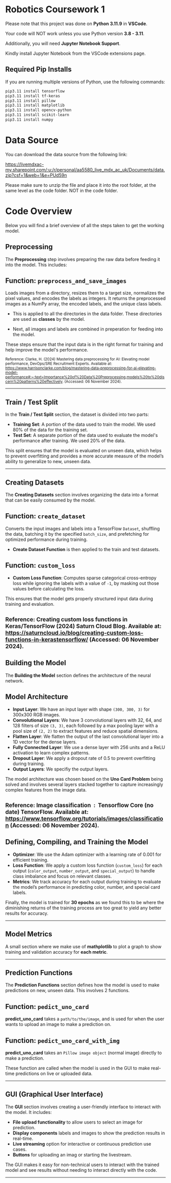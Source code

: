 # Robotics Coursework 1

Please note that this project was done on **Python 3.11.9** in **VSCode**.

Your code will NOT work unless you use Python version **3.8 - 3.11**.

Additionally, you will need **Jupyter Notebook Support**.

Kindly install Jupyter Notebook from the VSCode extensions page.

## Required Pip Installs

If you are running multiple versions of Python, use the following commands:

```bash
pip3.11 install tensorflow
pip3.11 install tf-keras
pip3.11 install pillow
pip3.11 install matplotlib
pip3.11 install opencv-python
pip3.11 install scikit-learn
pip3.11 install numpy
```

# Data Source

You can download the data source from the following link:

https://livemdxac-my.sharepoint.com/:u:/r/personal/aa5580_live_mdx_ac_uk/Documents/data.zip?csf=1&web=1&e=PUd59n

Please make sure to unzip the file and place it into the root folder, at the same level as the code folder. NOT in the code folder.


# Code Overview

Below you will find a brief overview of all the steps taken to get the working model.

## Preprocessing

The **Preprocessing** step involves preparing the raw data before feeding it into the model. This includes:

## Function: `preprocess_and_save_images`

Loads images from a directory, resizes them to a target size, normalizes the pixel values, and encodes the labels as integers. It returns the preprocessed images as a NumPy array, the encoded labels, and the unique class labels.

- This is applied to all the directories in the data folder. These directories are used as **classes** by the model.

- Next, all images and labels are combined in preperation for feeding into the model.

These steps ensure that the input data is in the right format for training and help improve the model's performance.

<sub>Reference: Clarke, H. (2024) Mastering data preprocessing for AI: Elevating model performance, DevOps/SRE Recruitment Experts. Available at: https://www.harrisonclarke.com/blog/mastering-data-preprocessing-for-ai-elevating-model-performance#:~:text=Importance%20of%20Data%20Preprocessing,models%20to%20discern%20patterns%20effectively. (Accessed: 06 November 2024).</sub>

---

## Train / Test Split

In the **Train / Test Split** section, the dataset is divided into two parts:

- **Training Set**: A portion of the data used to train the model. We used 80% of the data for the training set.
- **Test Set**: A separate portion of the data used to evaluate the model's performance after training. We used 20% of the data.

This split ensures that the model is evaluated on unseen data, which helps to prevent overfitting and provides a more accurate measure of the model’s ability to generalize to new, unseen data.

---

## Creating Datasets

The **Creating Datasets** section involves organizing the data into a format that can be easily consumed by the model.

## Function: `create_dataset`

Converts the input images and labels into a TensorFlow `Dataset`, shuffling the data, batching it by the specified `batch_size`, and prefetching for optimized performance during training.

- **Create Dataset Function** is then applied to the train and test datasets.

## Function: `custom_loss`

- **Custom Loss Function**: Computes sparse categorical cross-entropy loss while ignoring the labels with a value of `-1`, by masking out those values before calculating the loss.


This ensures that the model gets properly structured input data during training and evaluation.

<sub>Reference: Creating custom loss functions in Keras/TensorFlow (2024) Saturn Cloud Blog. Available at: https://saturncloud.io/blog/creating-custom-loss-functions-in-kerastensorflow/ (Accessed: 06 November 2024).</sub>
---

## Building the Model

The **Building the Model** section defines the architecture of the neural network.

## Model Architecture

- **Input Layer**: We have an input layer with shape `(300, 300, 3)` for 300x300 RGB images.
- **Convolutional Layers**: We have 3 convolutional layers with 32, 64, and 128 filters of size `(3, 3)`, each followed by a max pooling layer with a pool size of `(2, 2)` to extract features and reduce spatial dimensions.
- **Flatten Layer**: We flatten the output of the last convolutional layer into a 1D vector for the dense layers.
- **Fully Connected Layer**: We use a dense layer with 256 units and a ReLU activation to learn complex patterns.
- **Dropout Layer**: We apply a dropout rate of 0.5 to prevent overfitting during training.
- **Output Layers**: We specifiy the output layers.

The model architecture was chosen based on the **Uno Card Problem** being solved and involves several layers stacked together to capture increasingly complex features from the image data.

<sub>Reference: Image classification  :   Tensorflow Core (no date) TensorFlow. Available at: https://www.tensorflow.org/tutorials/images/classification (Accessed: 06 November 2024).</sub>
---

## Defining, Compiling, and Training the Model

- **Optimizer**: We use the Adam optimizer with a learning rate of 0.001 for efficient training.
- **Loss Function**: We apply a custom loss function (`custom_loss`) for each output (`color_output`, `number_output`, and `special_output`) to handle class imbalance and focus on relevant classes.
- **Metrics**: We track accuracy for each output during training to evaluate the model’s performance in predicting color, number, and special card labels.

Finally, the model is trained for **30 epochs** as we found this to be where the diminishing returns of the training process are too great to yield any better results for accuracy.

---

## Model Metrics

A small section where we make use of **mathplotlib** to plot a graph to show training and validation accuracy for **each metric**.

---

## Prediction Functions

The **Prediction Functions** section defines how the model is used to make predictions on new, unseen data. This involves 2 functions.

## Function: `pedict_uno_card`

**predict_uno_card** takes a `path/to/the/image`, and is used for when the user wants to upload an image to make a prediction on.

## Function: `pedict_uno_card_with_img`

**predict_uno_card** takes an `Pillow image object` (normal image) directly to make a prediction.

These function are called when the model is used in the GUI to make real-time predictions on live or uploaded data.

---

## GUI (Graphical User Interface)

The **GUI** section involves creating a user-friendly interface to interact with the model. It includes:

- **File upload functionality** to allow users to select an image for prediction.
- **Display components** labels and images to show the prediction results in real-time.
- **Live streaming** option for interactive or continuous prediction use cases.
- **Buttons** for uploading an imag or starting the livestream.

The GUI makes it easy for non-technical users to interact with the trained model and see results without needing to interact directly with the code.

---
